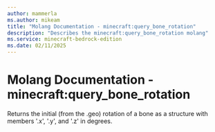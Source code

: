 ```yaml
---
author: mammerla
ms.author: mikeam
title: "Molang Documentation - minecraft:query_bone_rotation"
description: "Describes the minecraft:query_bone_rotation molang"
ms.service: minecraft-bedrock-edition
ms.date: 02/11/2025 
---
```


# Molang Documentation - minecraft:query_bone_rotation

Returns the initial (from the .geo) rotation of a bone as a structure with members '.x', '.y', and '.z' in degrees.
